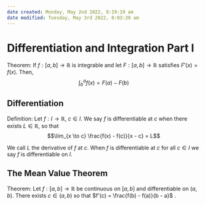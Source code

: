```yaml
---
date created: Monday, May 2nd 2022, 9:19:19 am
date modified: Tuesday, May 3rd 2022, 8:03:39 am
---
```


# Differentiation and Integration Part I

Theorem: If $f: [a, b] \to \mathbb R$ is integrable and let $F: [a, b] \to \mathbb R$ satisfies $F'(x) = f(x)$. Then, $$\int^a_b f(x) = F(a) - F(b)$$

## Differentiation

Definition: Let $f: I \to \mathbb R$, $c \in I$. We say $f$ is differentiable at $c$ when there exists $L \in \mathbb R$, so that $$\lim_{x \to c} \frac{f(x) - f(c)}{x - c} = L$$

We call $L$ the derivative of $f$ at $c$. When $f$ is differentiable at $c$ for all $c \in I$ we say $f$ is differentiable on  $I$.

## The Mean Value Theorem

Theorem: Let $f: [a, b] \to \mathbb R$ be continuous on $[a, b]$ and differentiable on $(a, b)$. There exists $c \in (a, b)$ so that $f'(c) = \frac{f(b) - f(a)}{b - a}$ .
